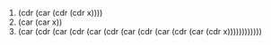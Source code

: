 1. (cdr (car (cdr (cdr x))))
2. (car (car x))
3. (car (cdr (car (cdr (car (cdr (car (cdr (car (cdr (car (cdr x))))))))))))
